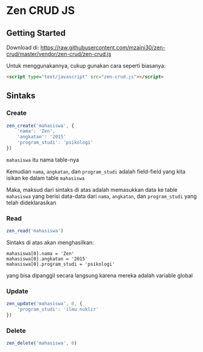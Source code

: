 # Zen CRUD JS

## Getting Started

Download di: <https://raw.githubusercontent.com/mzaini30/zen-crud/master/vendor/zen-crud/zen-crud.js>

Untuk menggunakannya, cukup gunakan cara seperti biasanya:

```html
<script type="text/javascript" src="zen-crud.js"></script>
```

## Sintaks

### Create

```javascript
zen_create('mahasiswa', {
	'nama': 'Zen',
	'angkatan': '2015'
	'program_studi': 'psikologi'
})
```

`mahasiswa` itu nama table-nya

Kemudian `nama`, `angkatan`, dan `program_studi` adalah field-field yang kita isikan ke dalam table `mahasiswa`

Maka, maksud dari sintaks di atas adalah memasukkan data ke table `mahasiswa` yang berisi data-data dari `nama`, `angkatan`, dan `program_studi` yang telah dideklarasikan

### Read

```javascript
zen_read('mahasiswa')
```

Sintaks di atas akan menghasilkan:

```
mahasiswa[0].nama = 'Zen'
mahasiswa[0].angkatan = '2015'
mahasiswa[0].program_studi = 'psikologi'
```

yang bisa dipanggil secara langsung karena mereka adalah variable global

### Update

```javascript
zen_update('mahasiswa', 0, {
	'program_studi': 'ilmu nuklir'
})
```

### Delete

```javascript
zen_delete('mahasiswa', 0)
```
